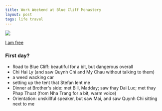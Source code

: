 ```yaml
---
title: Work Weekend at Blue Cliff Monastery
layout: post
tags: life travel
---
```


![](https://blog.aabany.org/wp-content/uploads/2024/03/image-11-1024x768.png)

[I am free](https://www.youtube.com/watch?v=SHxZV9HEUKo)

### First day?
- Road to Blue Cliff: beautiful for a bit, but dangerous overall
- Chi Hai Ly (and saw Quynh Chi and My Chau without talking to them)
- a weed wacking car
- setting up the tent that Stefan lent me
- Dinner at Brother's side: met Bill, Madday; saw thay Dai Luc; met thay Phap Thuat (from Nha Trang for a bit, warm voice)
- Orientation: unskillful speaker, but saw Mai, and saw Quynh Chi sitting next to me

